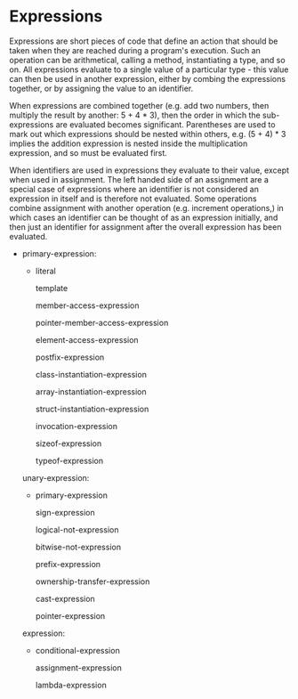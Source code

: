 # Expressions

Expressions are short pieces of code that define an action that should be taken when they are reached during a program's execution. Such an operation can be arithmetical, calling a method, instantiating a type,
and so on. All expressions evaluate to a single value of a particular type - this value can then be used in another expression, either by combing the expressions together, or by assigning the value to an identifier.

When expressions are combined together (e.g. add two numbers, then multiply the result by another: 5 + 4 \* 3), then the order in which the sub-expressions are evaluated becomes significant. Parentheses are used to mark out which expressions should be nested within others, e.g. (5 +
4) \* 3 implies the addition expression is nested inside the multiplication expression, and so must be evaluated first.

When identifiers are used in expressions they evaluate to their value,
except when used in assignment. The left handed side of an assignment are a special case of expressions where an identifier is not considered an expression in itself and is therefore not evaluated. Some operations combine assignment with another operation (e.g. increment operations,)
in which cases an identifier can be thought of as an expression initially, and then just an identifier for assignment after the overall expression has been evaluated.

-   primary-expression:

    -   literal

        template

        member-access-expression

        pointer-member-access-expression

        element-access-expression

        postfix-expression

        class-instantiation-expression

        array-instantiation-expression

        struct-instantiation-expression

        invocation-expression

        sizeof-expression

        typeof-expression

    unary-expression:

    -   primary-expression

        sign-expression

        logical-not-expression

        bitwise-not-expression

        prefix-expression

        ownership-transfer-expression

        cast-expression

        pointer-expression

    expression:

    -   conditional-expression

        assignment-expression

        lambda-expression